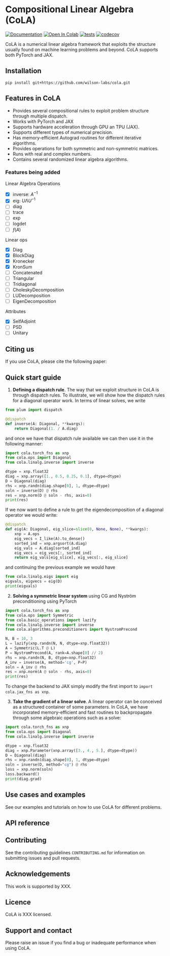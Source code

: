 # Compositional Linear Algebra (CoLA)

[![Documentation](https://readthedocs.org/projects/emlp/badge/)](https://cola.readthedocs.io/en/latest/)
[![Open In Colab](https://colab.research.google.com/assets/colab-badge.svg)](https://colab.research.google.com/github/wilson-labs/cola/blob/master/docs/notebooks/colabs/all.ipynb)
[![tests](https://github.com/wilson-labs/cola/actions/workflows/python-package.yml/badge.svg)](https://github.com/wilson-labs/cola/actions/workflows/python-package.yml)
[![codecov](https://codecov.io/gh/wilson-labs/cola/branch/main/graph/badge.svg?token=bBnkfHv30C)](https://codecov.io/gh/wilson-labs/cola)

CoLA is a numerical linear algebra framework that exploits the structure usually found on machine learning problems and beyond.
CoLA supports both PyTorch and JAX.

## Installation
```shell
pip install git+https://github.com/wilson-labs/cola.git
```

## Features in CoLA
* Provides several compositional rules to exploit problem structure through multiple dispatch.
* Works with PyTorch and JAX
* Supports hardware acceleration through GPU an TPU (JAX).
* Supports different types of numerical precision.
* Has memory-efficient Autograd routines for different iterative algorithms.
* Provides operations for both symmetric and non-symmetric matrices.
* Runs with real and complex numbers.
* Contains several randomized linear algebra algorithms.

### Features being added
Linear Algebra Operations
- [x] inverse: $A^{-1}$
- [x] eig: $U \Lambda U^{-1}$
- [ ] diag
- [ ] trace
- [ ] exp
- [ ] logdet
- [ ] $f(A)$
      
Linear ops
- [x] Diag
- [x] BlockDiag
- [x] Kronecker
- [x] KronSum
- [ ] Concatenated
- [ ] Triangular
- [ ] Tridiagonal
- [ ] CholeskyDecomposition
- [ ] LUDecomposition
- [ ] EigenDecomposition
      
Attributes
- [x] SelfAdjoint
- [ ] PSD
- [ ] Unitary

## Citing us
If you use CoLA, please cite the following paper:
<!--
> [Andres Potapczynski, Marc Finzi, Geoff Pleiss, and Andrew Gordon Wilson. "Exploiting Compositional Structure for Automatic and Efficient Numerical Linear Algebra." Advances in Neural Information Processing Systems (2023).]()
```
@article{potapczynski2023cola,
  title={{Exploiting Compositional Structure for Automatic and Efficient Numerical Linear Algebra}},
  author={Andres Potapczynski and Marc Finzi and Geoff Pleiss and Andrew Gordon Wilson},
  journal={Advances in Neural Information Processing Systems (NeurIPS)},
  year={2023}
}
```
-->

## Quick start guide
1. **Defining a dispatch rule**. The way that we exploit structure in CoLA is through
   dispatch rules. To illustrate, we will show how the dispatch rules for a diagonal
   operator work. In terms of linear solves, we write
```python
from plum import dispatch

@dispatch
def inverse(A: Diagonal, **kwargs):
    return Diagonal(1. / A.diag)
```
and once we have that dispatch rule available we can then use it in the following manner:
```python
import cola.torch_fns as xnp
from cola.ops import Diagonal
from cola.linalg.inverse import inverse

dtype = xnp.float32
diag = xnp.array([1., 0.5, 0.25, 0.1], dtype=dtype)
D = Diagonal(diag)
rhs = xnp.randn(diag.shape[0], 1, dtype=dtype)
soln = inverse(D) @ rhs
res = xnp.norm(D @ soln - rhs, axis=0)
print(res)
```
If we now want to define a rule to get the eigendecomposition of a diagonal operator we
would write:
```python
@dispatch
def eig(A: Diagonal, eig_slice=slice(0, None, None), **kwargs):
    xnp = A.ops
    eig_vecs = I_like(A).to_dense()
    sorted_ind = xnp.argsort(A.diag)
    eig_vals = A.diag[sorted_ind]
    eig_vecs = eig_vecs[:, sorted_ind]
    return eig_vals[eig_slice], eig_vecs[:, eig_slice]

```
and continuing the previous example we would have
```python
from cola.linalg.eigs import eig
eigvals, eigvecs = eig(D)
print(eigvals)
```

2. **Solving a symmetric linear system** using CG and Nystr&ouml;m preconditioning using
   PyTorch
```python
import cola.torch_fns as xnp
from cola.ops import Symmetric
from cola.basic_operations import lazify
from cola.linalg.inverse import inverse
from cola.algorithms.preconditioners import NystromPrecond

N, B = 10, 3
L = lazify(xnp.randn(N, N, dtype=xnp.float32))
A = Symmetric(L.T @ L)
P = NystromPrecond(A, rank=A.shape[0] // 2)
rhs = xnp.randn(N, B, dtype=xnp.float32)
A_inv = inverse(A, method='cg', P=P)
soln = A_inv @ rhs
res = xnp.norm(A @ soln - rhs, axis=0)
print(res)
```
To change the backend to JAX simply modify the first import to `import cola.jax_fns as xnp`.

3. **Take the gradient of a linear solve**.
A linear operator can be conceived as a structured container of some parameters.
In CoLA, we have incorporated memory-efficient and fast routines to backpropagate through
some algebraic operations such as a solve:
```python
import cola.torch_fns as xnp
from cola.ops import Diagonal
from cola.linalg.inverse import inverse

dtype = xnp.float32
diag = xnp.Parameter(xnp.array([3., 4., 5.], dtype=dtype))
D = Diagonal(diag)
rhs = xnp.randn(diag.shape[0], 1, dtype=dtype)
soln = inverse(D, method="cg") @ rhs
loss = xnp.norm(soln)
loss.backward()
print(diag.grad)
```

## Use cases and examples
See our examples and tutorials on how to use CoLA for different problems.

## API reference

## Contributing
See the contributing guidelines `CONTRIBUTING.md` for information on submitting issues
and pull requests.

<!--
## Team
-->

## Acknowledgements
This work is supported by XXX.

## Licence
CoLA is XXX licensed.

## Support and contact
Please raise an issue if you find a bug or inadequate performance when using CoLA.
